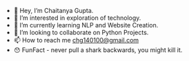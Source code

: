- 👋 Hey, I’m Chaitanya Gupta.
- 👀 I’m interested in exploration of technology.
- 🌱 I’m currently learning NLP and Website Creation.
- 💞️ I’m looking to collaborate on Python Projects.
- 📫 How to reach me chg140100@gmail.com
- 😯 FunFact - never pull a shark backwards, you might kill it.
